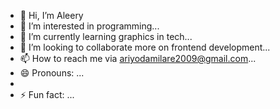 - 👋 Hi, I’m Aleery
- 👀 I’m interested in programming...
- 🌱 I’m currently learning graphics in tech...
- 💞️ I’m looking to collaborate more on frontend development...
- 📫 How to reach me via ariyodamilare2009@gmail.com...
- 😄 Pronouns: ...
- 
- ⚡ Fun fact: ...

<!---
Aleery/Aleery is a ✨ special ✨ repository because its `README.md` (this file) appears on your GitHub profile.
You can click the Preview link to take a look at your changes.
--->

